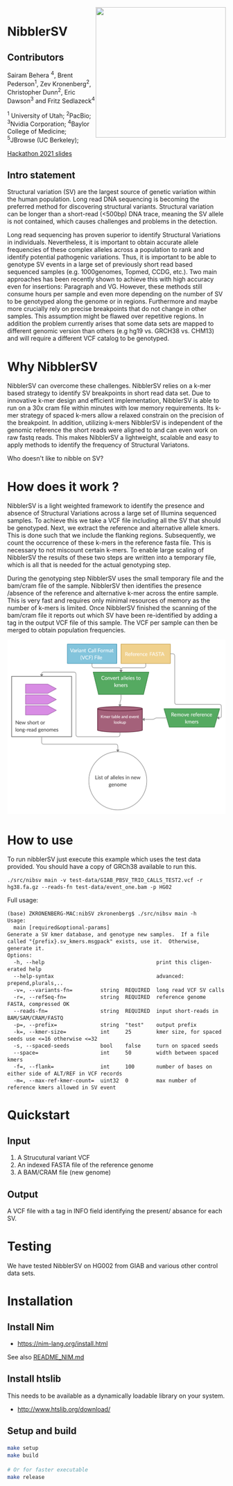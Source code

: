 <img align="right" width="300" height="300" src="https://github.com/collaborativebioinformatics/nibSV/blob/main/SVNibbler.png">

# NibblerSV

## Contributors

Sairam Behera <sup>4</sup>, Brent Pederson<sup>1</sup>, Zev Kronenberg<sup>2</sup>, Christopher Dunn<sup>2</sup>, Eric Dawson<sup>3</sup> and Fritz Sedlazeck<sup>4</sup>

<sup>1</sup> University of Utah; <sup>2</sup>PacBio; <sup>3</sup>Nvidia Corporation; <sup>4</sup>Baylor College of Medicine; <sup>5</sup>JBrowse (UC Berkeley);

[Hackathon 2021 slides](https://docs.google.com/presentation/d/1rNnWrrfv85N9bPsQNnC_yictlJDqBvy7wt35ZMN6U1o/edit?usp=sharing)  
## Intro statement
Structural variation (SV) are the largest source of genetic variation within the human population. Long read DNA sequencing is becoming the preferred method for discovering structural variants. Structural variation can be longer than a short-read (<500bp) DNA trace, meaning the SV allele is not contained, which causes challenges and problems in the detection.

Long read sequencing has proven superior to identify Structural Variations in individuals. Nevertheless, it is important to obtain accurate allele frequencies of these complex alleles across a population to rank and identify potential pathogenic variations.  Thus, it is important to be able to genotype SV events in a large set of previously short read based sequenced samples (e.g. 1000genomes, Topmed, CCDG, etc.).  Two main approaches has been recently shown to achieve this with high accuracy even for insertions: Paragraph and VG. However, these methods still consume hours per sample and even more depending on the number of SV to be genotyped along the genome or in regions. Furthermore and maybe more crucially rely on precise breakpoints that do not change in other samples. This assumption might be flawed over repetitive regions.  In addition the problem currently arises that some data sets are mapped to different genomic version than others (e.g hg19 vs. GRCH38 vs. CHM13) and will require a different VCF catalog to be genotyped.  

# Why NibblerSV
NibblerSV can overcome these challenges. NibblerSV relies on a k-mer based strategy to identify SV breakpoints in short read data set. Due to innovative k-mer design and efficient implementation, NibblerSV is able to run on a 30x cram file within minutes with low memory requirements. Its k-mer strategy of spaced k-mers allow a relaxed constrain on the precision of the breakpoint. In addition, utilizing k-mers NibblerSV is independent of the genomic reference the short reads were aligned to and can even work on raw fastq reads. This makes NibblerSV a lightweight, scalable and easy to apply methods to identify the frequency of Structural Variatons.


Who doesn't like to nibble on SV?
# How does it work <this software>?
NibblerSV is a light weighted framework to identify the presence and absence of Structural Variations across a large set of Illumina sequenced samples. To achieve this we take a VCF file including all the SV that should be genotyped. Next, we extract the reference and alternative allele kmers. This is done such that we include the flanking regions. Subsequently, we count the occurrence of these k-mers in the reference fasta file. This is necessary to not miscount certain k-mers. To enable large scaling of NibblerSV the results of these two steps are written into a temporary file, which is all that is needed for the actual genotyping step.

During the genotyping step NibblerSV uses the small temporary file  and the bam/cram file of the sample. NibblerSV then identifies the presence /absence of the reference and alternative k-mer across the entire sample. This is very fast and requires only minimal resources of memory as the number of k-mers is limited. Once NibblerSV finished the scanning of the bam/cram file it reports out which SV have been re-identified by adding a tag in the output VCF file of this sample. The VCF per sample can then be merged to obtain population frequencies.

![alt text](multimedia/nibSV.jpg)

# How to use <this software>

To run nibblerSV just execute this example which uses the test data provided. You should have a copy of GRCh38 available to run this.
```
./src/nibsv main -v test-data/GIAB_PBSV_TRIO_CALLS_TEST2.vcf -r hg38.fa.gz --reads-fn test-data/event_one.bam -p HG02
```

Full usage:
```
(base) ZKRONENBERG-MAC:nibSV zkronenberg$ ./src/nibsv main -h
Usage:
  main [required&optional-params]
Generate a SV kmer database, and genotype new samples.  If a file called "{prefix}.sv_kmers.msgpack" exists, use it.  Otherwise,
generate it.
Options:
  -h, --help                                    print this cligen-erated help
  --help-syntax                                 advanced: prepend,plurals,..
  -v=, --variants-fn=         string  REQUIRED  long read VCF SV calls
  -r=, --refSeq-fn=           string  REQUIRED  reference genome FASTA, compressed OK
  --reads-fn=                 string  REQUIRED  input short-reads in BAM/SAM/CRAM/FASTQ
  -p=, --prefix=              string  "test"    output prefix
  -k=, --kmer-size=           int     25        kmer size, for spaced seeds use <=16 otherwise <=32
  -s, --spaced-seeds          bool    false     turn on spaced seeds
  --space=                    int     50        width between spaced kmers
  -f=, --flank=               int     100       number of bases on either side of ALT/REF in VCF records
  -m=, --max-ref-kmer-count=  uint32  0         max number of reference kmers allowed in SV event
```


# Quickstart
## Input
1. A Strucutural variant VCF
2. An indexed FASTA file of the reference genome
3. A BAM/CRAM file (new genome)

## Output
A VCF file with a tag in INFO field identifying the present/ absance for each SV.

# Testing
We have tested NibblerSV on HG002 from GIAB and various other control data sets.

# Installation

## Install Nim
* https://nim-lang.org/install.html

See also [README_NIM.md](README_NIM.md)

## Install htslib
This needs to be available as a dynamically loadable library
on your system.

* http://www.htslib.org/download/

## Setup and build
```sh
make setup
make build

# Or for faster executable
make release
```
